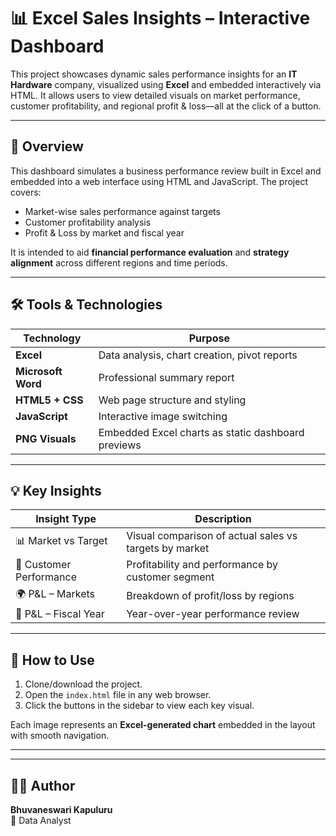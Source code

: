 # 📊 Excel Sales Insights – Interactive Dashboard

This project showcases dynamic sales performance insights for an **IT Hardware** company, visualized using **Excel** and embedded interactively via HTML. It allows users to view detailed visuals on market performance, customer profitability, and regional profit & loss—all at the click of a button.

---

## 🧩 Overview

This dashboard simulates a business performance review built in Excel and embedded into a web interface using HTML and JavaScript. The project covers:

- Market-wise sales performance against targets
- Customer profitability analysis
- Profit & Loss by market and fiscal year

It is intended to aid **financial performance evaluation** and **strategy alignment** across different regions and time periods.

---

## 🛠️ Tools & Technologies

| Technology | Purpose |
|------------|---------|
| **Excel** | Data analysis, chart creation, pivot reports |
| **Microsoft Word** | Professional summary report |
| **HTML5 + CSS** | Web page structure and styling |
| **JavaScript** | Interactive image switching |
| **PNG Visuals** | Embedded Excel charts as static dashboard previews |

---

## 💡 Key Insights

| Insight Type | Description |
|--------------|-------------|
| 📊 Market vs Target | Visual comparison of actual sales vs targets by market |
| 👥 Customer Performance | Profitability and performance by customer segment |
| 🌍 P&L – Markets | Breakdown of profit/loss by regions |
| 📅 P&L – Fiscal Year | Year-over-year performance review |

---

## 🚀 How to Use

1. Clone/download the project.
2. Open the `index.html` file in any web browser.
3. Click the buttons in the sidebar to view each key visual.

Each image represents an **Excel-generated chart** embedded in the layout with smooth navigation.

---


---

## 👩‍💻 Author

**Bhuvaneswari Kapuluru**  
📌 Data Analyst  

